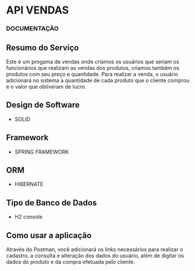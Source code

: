 # API VENDAS

### DOCUMENTAÇÃO

## Resumo do Serviço
 Este é um progama de vendas onde criamos os usuários que seriam os funcionários que realizam as vendas dos produtos, criamos também os produtos com seu preço e quantidade. Para realizar a venda, o usuário adicionará no sistema a quantidade de cada produto que o cliente comprou e o valor que obtiveram de lucro.

## Design de Software
 - SOLID

## Framework
 - SPRING FRAMEWORK

## ORM
 - HIBERNATE

## Tipo de Banco de Dados
- H2 console

## Como usar a aplicação
  Através do Postman, você adicionará os links necessários para realizar o cadastro, a consulta e alteração dos dados do usuário, além de digitar os dados do produto e da compra efetuada pelo cliente.
